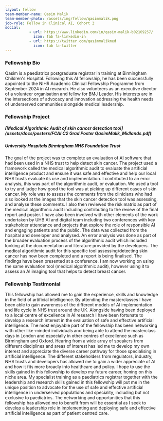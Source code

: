 ```yaml
---
layout: fellow
team-member-name: Qasim Malik
team-member-photo: /assets/img/fellow/qasimmalik.png
job-role: Fellow in Clinical AI, Cohort 2
social:
           - url: https://www.linkedin.com/in/qasim-malik-b02109257/
             icon: fab fa-linkedin-in
           - url: https://twitter.com/qasimmalikmed
             icon: fab fa-twitter
---
```


### Fellowship Bio
Qasim is a paediatrics postgraduate registrar in training at Birmingham Children's Hospital. Following this AI fellowship, he has been successfully appointed to the NIHR Academic Clinical Fellowship Programme from September 2024 in AI research. He also volunteers as an executive director of a volunteer organisation and fellow for BMJ Leader. His interests are in the intersections of advocacy and innovation addressing the health needs of underserved communities alongside medical leadership.
### Fellowship Project
##### _[Medical Algorithmic Audit of skin cancer detection tool](assets/docs/posters/FCAI C2 Grad Poster QasimMalik_Midlands.pdf)_
##### University Hospitals Birmingham NHS Foundation Trust
The goal of the project was to complete an evaluation of AI software that had been used in a NHS trust to help detect skin cancer. The project used a framework called the medical algorithmic audit to evaluate the artificial intelligence product and ensure it was safe and effective and help our local NHS trusts evaluate its use and implementation. I contributed to an error analysis, this was part of the algorithmic audit, or evaluation. We used a tool to try and judge how good the tool was at picking up different cases of skin cancer. My role was to assess the comments from the clinicians who had also looked at the images that the skin cancer detection tool was assessing, and analyse these comments. I also then reviewed the risk matrix as part of the medical algorithmic audit including contributing to the review of the final report and poster. I have also been involved with other elements of the work undertaken by UHB AI and digital team including two conferences with key stakeholder attendance and projects that explore the role of responsible AI and engaging patients and the public. The data was collected from the hospital and developer and analysed. An error analysis was done as part of the broader evaluation process of the algorithmic audit which included looking at the documentation and literature provided by the developers. The medical algorithmic audit for this specific tool assessing/detecting skin cancer has now been completed and a report is being finalised. The findings have been presented at a conference. I am now working on using the same evaluation tool (medical algorithmic audit), however using it to assess an AI imaging tool that helps to detect breast cancer.


### Fellowship Testimonial

This fellowship has allowed me to gain the experience, skills and knowledge in the field of artificial intelligence. By attending the masterclasses I have been able to gain awareness of the different models of AI implementation and life cycle in NHS trust around the UK. Alongside having been deployed to a local centre of excellence in AI research I have been fortunate to develop a research interest in the evaluation of safe and effective artificial intelligence. The most enjoyable part of the fellowship has been networking with other like-minded individuals and being able to attend the masterclass days in London and especially in other centres of excellence such as Birmingham and Oxford. Hearing from a wide array of speakers from different disciplines and areas of interest has led me to develop my own interest and appreciate the diverse career pathway for those specialising in artificial intelligence. The different stakeholders from regulators, industry, NHS trusts and developers has allowed me to gain a wider appreciate of AI and how it fits more broadly into healthcare and policy. I hope to use the skills gained in this fellowship to develop my future career, honing on this niche area. My specialist training as a paediatrics registrar together with the leadership and research skills gained in this fellowship will put me in the unique position to advocate for the use of safe and effective artificial intelligence in underserved populations and speciality, including but not exclusive to paediatrics. The networking and opportunities that this fellowship has allowed me to benefit from will be essential as I seek to develop a leadership role in implementing and deploying safe and effective artificial intelligence as part of patient centred care.
